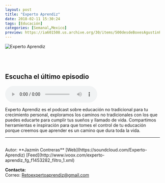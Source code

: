 ```yaml
---
layout: post
title: "Experto Aprendiz"
date: 2018-02-11 15:30:24
tags: [Educación]
categories: [Semanal,Mexico]
preview: https://ia601508.us.archive.org/30/items/500desdeBoxesAgustinPalmeiro/300-ExpertoAprendiz.jpeg
---
```


![Experto Aprendiz](https://ia601508.us.archive.org/30/items/500desdeBoxesAgustinPalmeiro/500-ExpertoAprendiz.jpeg)

<br/>
<br/>

## Escucha el último episodio

<!--reproductor-feed=http://www.ivoox.com/experto-aprendiz_fg_f1453282_filtro_1.xml-->
<!--reproductor-start-->
<audio id="audio" preload="auto" controls="" src="http://www.ivoox.com/episodio-21-experiencias-emprendedor-alemania-entrevista_mf_23837757_feed_1.mp3"></audio>
<!--reproductor-end-->

Experto Aprendiz es el podcast sobre educación no tradicional para tu crecimiento personal, exploramos los caminos no tradicionales con los que puedes educarte para cumplir tus sueños y llamado de vida. 
Compartimos herramientas e inspiración para que tomes el control de tu educación porque creemos que aprender es un camino que dura toda la vida.  

_ _ _
<br>
Autor: **Jazmín Contreras**  
[Web](https://soundcloud.com/Experto-Aprendiz)
[Feed](http://www.ivoox.com/experto-aprendiz_fg_f1453282_filtro_1.xml)  



**Contacta:**  
Correo: [Retoexpertoaprendiz@gmail.com](mailto:Retoexpertoaprendiz@gmail.com)  

